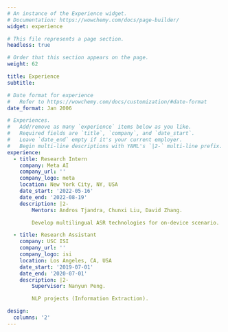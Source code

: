 ```yaml
---
# An instance of the Experience widget.
# Documentation: https://wowchemy.com/docs/page-builder/
widget: experience

# This file represents a page section.
headless: true

# Order that this section appears on the page.
weight: 62

title: Experience
subtitle:

# Date format for experience
#   Refer to https://wowchemy.com/docs/customization/#date-format
date_format: Jan 2006

# Experiences.
#   Add/remove as many `experience` items below as you like.
#   Required fields are `title`, `company`, and `date_start`.
#   Leave `date_end` empty if it's your current employer.
#   Begin multi-line descriptions with YAML's `|2-` multi-line prefix.
experience:
  - title: Research Intern
    company: Meta AI
    company_url: ''
    company_logo: meta
    location: New York City, NY, USA
    date_start: '2022-05-16'
    date_end: '2022-08-19'
    description: |2-
        Mentors: Andros Tjandra, Chunxi Liu, David Zhang.

        Develop multilingual ASR technologies for on-device scenario.

  - title: Research Assistant
    company: USC ISI
    company_url: ''
    company_logo: isi
    location: Los Angeles, CA, USA
    date_start: '2019-07-01'
    date_end: '2020-07-01'
    description: |2-
        Supervisor: Nanyun Peng.

        NLP projects (Information Extraction).

design:
  columns: '2'
---
```

